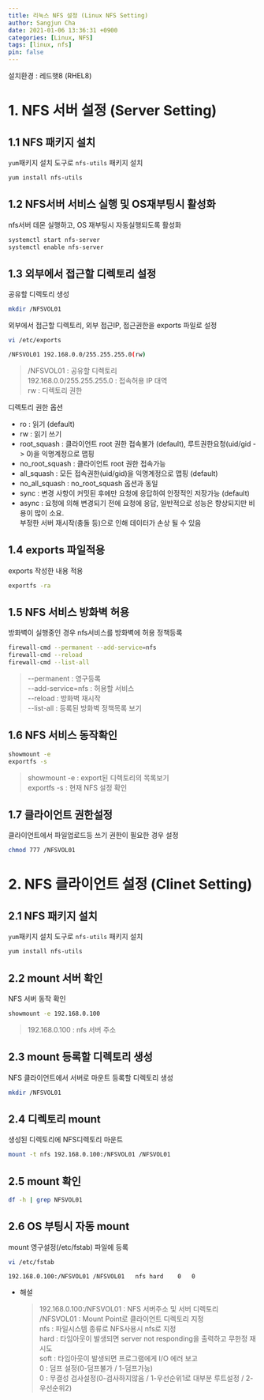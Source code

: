 ```yaml
---
title: 리눅스 NFS 설정 (Linux NFS Setting)
author: Sangjun Cha
date: 2021-01-06 13:36:31 +0900
categories: [Linux, NFS]
tags: [linux, nfs]
pin: false
---
```




설치환경 : 레드햇8 (RHEL8)


# 1. NFS 서버 설정 (Server Setting)

## 1.1 NFS 패키지 설치

`yum`패키지 설치 도구로 `nfs-utils` 패키지 설치

```bash
yum install nfs-utils
```

## 1.2 NFS서버 서비스 실행 및 OS재부팅시 활성화

nfs서버 데몬 실행하고, OS 재부팅시 자동실행되도록 활성화

```bash
systemctl start nfs-server
systemctl enable nfs-server
```

## 1.3 외부에서 접근할 디렉토리 설정

공유할 디렉토리 생성

```bash
mkdir /NFSVOL01
```

외부에서 접근할 디렉토리, 외부 접근IP, 접근권한을 exports 파일로 설정

```bash
vi /etc/exports

/NFSVOL01 192.168.0.0/255.255.255.0(rw)
```
> /NFSVOL01 : 공유할 디렉토리  
> 192.168.0.0/255.255.255.0 : 접속허용 IP 대역  
> rw : 디렉토리 권한  

디렉토리 권한 옵션

- ro : 읽기 (default)
- rw : 읽기 쓰기 
- root_squash : 클라이언트 root 권한 접속불가 (default), 루트권한요청(uid/gid -> 0)을 익명계정으로 맵핑
- no_root_squash : 클라이언트 root 권한 접속가능
- all_squash : 모든 접속권한(uid/gid)을 익명계정으로 맵핑 (default)
- no_all_squash : no_root_squash 옵션과 동일
- sync : 변경 사항이 커밋된 후에만 요청에 응답하여 안정적인 저장가능 (default)
- async : 요청에 의해 변경되기 전에 요청에 응답, 일반적으로 성능은 향상되지만 비용이 많이 소요.  
부정한 서버 재시작(충돌 등)으로 인해 데이터가 손상 될 수 있음 

## 1.4 exports 파일적용

exports 작성한 내용 적용

```bash
exportfs -ra
```

## 1.5 NFS 서비스 방화벽 허용

방화벽이 실행중인 경우 nfs서비스를 방화벽에 허용 정책등록

```bash
firewall-cmd --permanent --add-service=nfs
firewall-cmd --reload
firewall-cmd --list-all
```
> --permanent : 영구등록  
> --add-service=nfs : 허용할 서비스  
> --reload : 방화벽 재시작  
> --list-all : 등록된 방화벽 정책목록 보기  

## 1.6 NFS 서비스 동작확인

```bash
showmount -e
exportfs -s
```
> showmount -e : export된 디렉토리의 목록보기  
> exportfs -s : 현재 NFS 설정 확인  

## 1.7 클라이언트 권한설정

클라이언트에서 파일업로드등 쓰기 권한이 필요한 경우 설정

```bash
chmod 777 /NFSVOL01
```



# 2. NFS 클라이언트 설정 (Clinet Setting)

## 2.1 NFS 패키지 설치

`yum`패키지 설치 도구로 `nfs-utils` 패키지 설치

```bash
yum install nfs-utils
```

## 2.2 mount 서버 확인

NFS 서버 동작 확인
```bash
showmount -e 192.168.0.100
```

> 192.168.0.100 : nfs 서버 주소

## 2.3 mount 등록할 디렉토리 생성

NFS 클라이언트에서 서버로 마운트 등록할 디렉토리 생성

```bash
mkdir /NFSVOL01
```

## 2.4 디렉토리 mount

생성된 디렉토리에 NFS디렉토리 마운트

```bash
mount -t nfs 192.168.0.100:/NFSVOL01 /NFSVOL01
```

## 2.5 mount 확인

```bash
df -h | grep NFSVOL01
```

## 2.6 OS 부팅시 자동 mount

mount 영구설정(/etc/fstab) 파일에 등록

```bash
vi /etc/fstab

192.168.0.100:/NFSVOL01 /NFSVOL01   nfs hard    0   0
```

- 해설

    > 192.168.0.100:/NFSVOL01 : NFS 서버주소 및 서버 디렉토리  
    > /NFSVOL01 : Mount Point로 클라이언트 디렉토리 지정  
    > nfs : 파일시스템 종류로 NFS사용시 nfs로 지정  
    > hard : 타임아웃이 발생되면 server not responding을 출력하고 무한정 재시도  
    > soft : 타임아웃이 발생되면 프로그램에게 I/O 에러 보고  
    > 0 : 덤프 설정(0-덤프불가 / 1-덤프가능)  
    > 0 : 무결성 검사설정(0-검사하지않음 / 1-우선순위1로 대부분 루트설정 / 2-우선순위2)  
